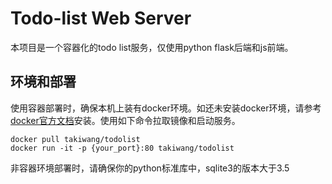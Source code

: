 # Todo-list Web Server

本项目是一个容器化的todo list服务，仅使用python flask后端和js前端。

## 环境和部署

使用容器部署时，确保本机上装有docker环境。如还未安装docker环境，请参考[docker官方文档](https://docs.docker.com/engine/install/)安装。使用如下命令拉取镜像和启动服务。
```
docker pull takiwang/todolist
docker run -it -p {your_port}:80 takiwang/todolist
```
非容器环境部署时，请确保你的python标准库中，sqlite3的版本大于3.5